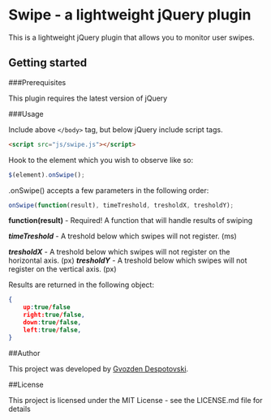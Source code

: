 # Swipe - a lightweight jQuery plugin

This is a lightweight jQuery plugin that allows you to monitor user swipes. 

## Getting started

###Prerequisites

This plugin requires the latest version of jQuery

###Usage

Include above `</body>` tag, but below jQuery include script tags.
```html
<script src="js/swipe.js"></script>
```
Hook to the element which you wish to observe like so:
```javascript
$(element).onSwipe();
```
.onSwipe() accepts a few parameters in the following order:

```javascript
onSwipe(function(result), timeTreshold, tresholdX, tresholdY);
```

**function(result)** - Required! A function that will handle results of swiping

***timeTreshold*** - A treshold below which swipes will not register. (ms)

***tresholdX*** - A treshold below which swipes will not register on the horizontal axis. (px) 
***tresholdY*** - A treshold below which swipes will not register on the vertical axis. (px)

Results are returned in the following object:
```json
{
	up:true/false
	right:true/false,
	down:true/false,
	left:true/false,
}
```

##Author

This project was developed by [Gvozden Despotovski](https://github.com/dsheedes/ "Gvozden Despotovski").

##License

This project is licensed under the MIT License - see the LICENSE.md file for details
